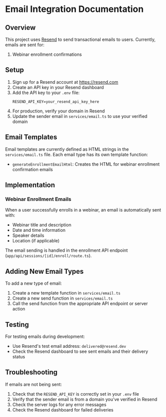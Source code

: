 # Email Integration Documentation

## Overview

This project uses [Resend](https://resend.com) to send transactional emails to users. Currently, emails are sent for:

1. Webinar enrollment confirmations

## Setup

1. Sign up for a Resend account at https://resend.com
2. Create an API key in your Resend dashboard
3. Add the API key to your `.env` file:
   ```
   RESEND_API_KEY=your_resend_api_key_here
   ```
4. For production, verify your domain in Resend
5. Update the sender email in `services/email.ts` to use your verified domain

## Email Templates

Email templates are currently defined as HTML strings in the `services/email.ts` file. Each email type has its own template function:

- `generateEnrollmentEmailHtml`: Creates the HTML for webinar enrollment confirmation emails

## Implementation

### Webinar Enrollment Emails

When a user successfully enrolls in a webinar, an email is automatically sent with:
- Webinar title and description
- Date and time information
- Speaker details
- Location (if applicable)

The email sending is handled in the enrollment API endpoint (`app/api/sessions/[id]/enroll/route.ts`).

## Adding New Email Types

To add a new type of email:

1. Create a new template function in `services/email.ts`
2. Create a new send function in `services/email.ts`
3. Call the send function from the appropriate API endpoint or server action

## Testing

For testing emails during development:
- Use Resend's test email address: `delivered@resend.dev`
- Check the Resend dashboard to see sent emails and their delivery status

## Troubleshooting

If emails are not being sent:
1. Check that the `RESEND_API_KEY` is correctly set in your `.env` file
2. Verify that the sender email is from a domain you've verified in Resend
3. Check the server logs for any error messages
4. Check the Resend dashboard for failed deliveries
